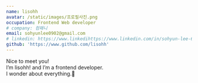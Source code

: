 ```yaml
---
name: lisohh
avatar: /static/images/프로필사진.png
occupation: Frontend Web developer
# company: 컴패니
email: sohyunlee0902@gmail.com
# linkedin: https://www.linkedihttps://www.linkedin.com/in/sohyun-lee-601092183/
github: 'https://www.github.com/lisohh'
---
```


Nice to meet you!<br/>
I’m lisohh! and I’m a frontend developer.<br/>
I wonder about everything.🧐
